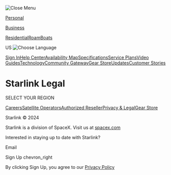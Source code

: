  

![Close Menu](/assets/images/Menu_X.svg)

[Personal](https://www.starlink.com/)

[Business](https://www.starlink.com/business)

[Residential](https://starlink.com/residential)[Roam](https://starlink.com/roam)[Boats](https://starlink.com/boats)

US ![Choose Language](/assets/images/Language_Globe.svg) 

[Sign In](https://api.starlink.com/auth-rp/auth/login?returnUrl=https%3A%2F%2Fstarlink.com%2Faccount)[Help Center](https://starlink.com/support)[Availability Map](https://starlink.com/map)[Specifications](https://starlink.com/specifications)[Service Plans](https://starlink.com/service-plans)[Video Guides](https://starlink.com/videos)[Technology](https://starlink.com/technology)[Community Gateway](https://starlink.com/community-gateway)[Gear Store](https://gear.starlink.com/)[Updates](https://starlink.com/updates)[Customer Stories](https://stories.starlink.com/)

[](https://www.starlink.com/)

Starlink Legal
==============

SELECT YOUR REGION

[Careers](https://www.spacex.com/careers)[Satellite Operators](https://starlink.com/satellite-operators)[Authorized Reseller](https://starlink.com/resellers)[Privacy & Legal](https://starlink.com/legal)[Gear Store](https://gear.starlink.com/)

[](https://twitter.com/Starlink)

Starlink © 2024

Starlink is a division of SpaceX. Visit us at [spacex.com](https://www.spacex.com/)

Interested in staying up to date with Starlink?

Email

Sign Up chevron\_right

By clicking Sign Up, you agree to our [Privacy Policy](https://www.starlink.com/legal)